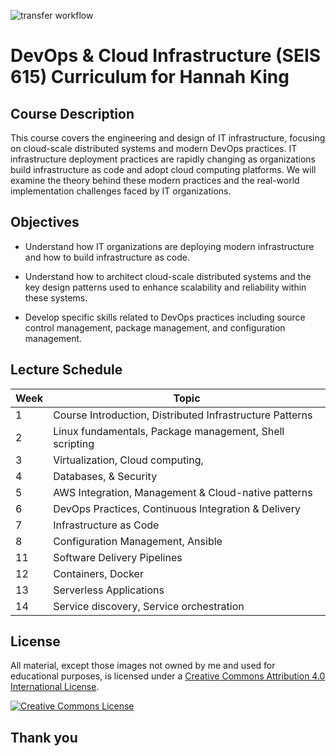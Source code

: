 ![transfer workflow](https://github.com/jasondbaker/infrastructure-class/actions/workflows/transfer.yml/badge.svg)

DevOps & Cloud Infrastructure (SEIS 615) Curriculum for Hannah King
===================================================================

Course Description
------------------

This course covers the engineering and design of IT infrastructure, focusing on
cloud-scale distributed systems and modern DevOps practices. IT
infrastructure deployment practices are rapidly changing as organizations build
infrastructure as code and adopt cloud computing platforms. We will examine
the theory behind these modern practices and the real-world implementation
challenges faced by IT organizations.

Objectives
----------

*   Understand how IT organizations are deploying modern infrastructure and
how to build infrastructure as code.

*   Understand how to architect cloud-scale distributed systems and the key
design patterns used to enhance scalability and reliability within these
systems.

*   Develop specific skills related to DevOps practices including source
control management, package management,
and configuration management.

Lecture Schedule
----------------

| Week | Topic                                                                  |
|------|------------------------------------------------------------------------|
| 1    | Course Introduction, Distributed Infrastructure Patterns               |
| 2    | Linux fundamentals, Package management, Shell scripting                |
| 3    | Virtualization, Cloud computing,                                       |
| 4    | Databases, & Security                                                  |
| 5    | AWS Integration, Management & Cloud-native patterns                    |
| 6    | DevOps Practices, Continuous Integration & Delivery                    |
| 7    | Infrastructure as Code                                                 |
| 8    | Configuration Management, Ansible                                      |
| 11   | Software Delivery Pipelines                                            |
| 12   | Containers, Docker                                                     |
| 13   | Serverless Applications                                                |
| 14   | Service discovery, Service orchestration                               |

License
-------

All material, except those images not owned by me and used for educational purposes, is licensed under a <a rel="license" href="http://creativecommons.org/licenses/by/4.0/">Creative Commons Attribution 4.0 International License</a>.

<a rel="license" href="http://creativecommons.org/licenses/by/4.0/"><img alt="Creative Commons License" style="border-width:0" src="https://i.creativecommons.org/l/by/4.0/88x31.png" /></a>

Thank you
---------
